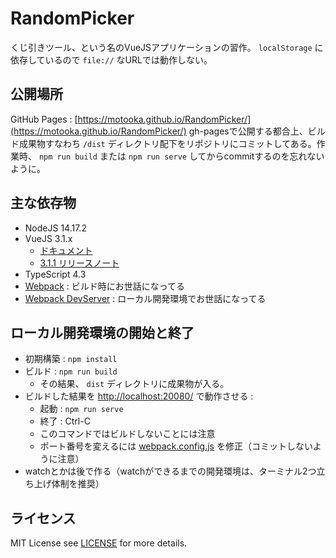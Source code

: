 # RandomPicker
くじ引きツール、という名のVueJSアプリケーションの習作。
`localStorage` に依存しているので `file://` なURLでは動作しない。

## 公開場所
GitHub Pages : [https://motooka.github.io/RandomPicker/](https://motooka.github.io/RandomPicker/)
gh-pagesで公開する都合上、ビルド成果物すなわち `/dist` ディレクトリ配下をリポジトリにコミットしてある。作業時、 `npm run build` または `npm run serve` してからcommitするのを忘れないように。

## 主な依存物
- NodeJS 14.17.2
- VueJS 3.1.x
	- [ドキュメント](https://v3.ja.vuejs.org/guide/introduction.html)
	- [3.1.1 リリースノート](https://github.com/vuejs/vue-next/blob/master/CHANGELOG.md#311-2021-06-07)
- TypeScript 4.3
- [Webpack](https://webpack.js.org/) : ビルド時にお世話になってる
- [Webpack DevServer](https://webpack.js.org/configuration/dev-server/) : ローカル開発環境でお世話になってる

## ローカル開発環境の開始と終了
- 初期構築 : `npm install`
- ビルド : `npm run build`
	- その結果、 `dist` ディレクトリに成果物が入る。
- ビルドした結果を [http://localhost:20080/](http://localhost:20080/) で動作させる :
	- 起動 : `npm run serve`
	- 終了 : Ctrl-C
	- このコマンドではビルドしないことには注意
	- ポート番号を変えるには [webpack.config.js](./webpack.config.js) を修正（コミットしないように注意）
- watchとかは後で作る（watchができるまでの開発環境は、ターミナル2つ立ち上げ体制を推奨）

## ライセンス
MIT License
see [LICENSE](./LICENSE) for more details.
